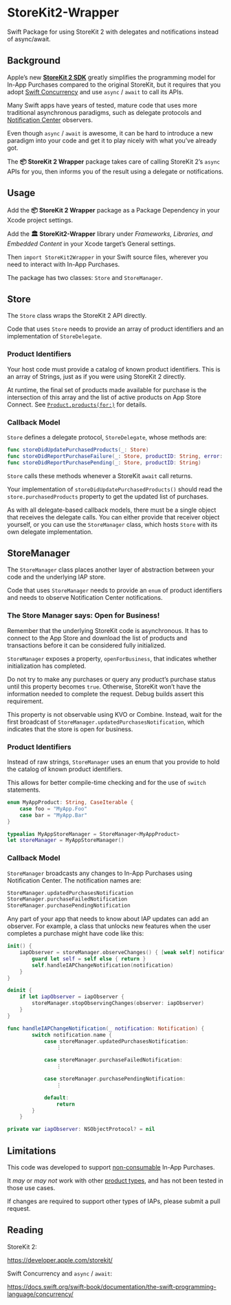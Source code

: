 # StoreKit2-Wrapper

Swift Package for using StoreKit 2 with delegates and notifications instead of async/await.

## Background

Apple’s new [**StoreKit 2 SDK**](https://developer.apple.com/storekit/) greatly simplifies the programming model for In-App Purchases compared to the original StoreKit, but it requires that you adopt [Swift Concurrency](https://docs.swift.org/swift-book/documentation/the-swift-programming-language/concurrency/) and use `async` / `await` to call its APIs.

Many Swift apps have years of tested, mature code that uses more traditional asynchronous paradigms, such as delegate protocols and [Notification Center](https://developer.apple.com/documentation/foundation/notificationcenter) observers.

Even though `async` / `await` is awesome, it can be hard to introduce a new paradigm into your code and get it to play nicely with what you’ve already got.

The **📦 StoreKit 2 Wrapper** package takes care of calling StoreKit 2’s `async` APIs for you, then informs you of the result using a delegate or notifications.

## Usage

Add the **📦 StoreKit 2 Wrapper** package as a Package Dependency in your Xcode project settings.

Add the **🏛️ StoreKit2-Wrapper** library under *Frameworks, Libraries, and Embedded Content* in your Xcode target’s General settings.

Then `import StoreKit2Wrapper` in your Swift source files, wherever you need to interact with In-App Purchases.

The package has two classes: `Store` and `StoreManager`.

## Store

The `Store` class wraps the StoreKit 2 API directly.

Code that uses `Store` needs to provide an array of product identifiers and an implementation of `StoreDelegate`.

### Product Identifiers

Your host code must provide a catalog of known product identifiers. This is an array of Strings, just as if you were using StoreKit 2 directly.

At runtime, the final set of products made available for purchase is the intersection of this array and the list of active products on App Store Connect. See [`Product.products(for:)`](https://developer.apple.com/documentation/storekit/product/3851116-products) for details.

### Callback Model

`Store` defines a delegate protocol, `StoreDelegate`, whose methods are:

```swift
func storeDidUpdatePurchasedProducts(_: Store)
func storeDidReportPurchaseFailure(_: Store, productID: String, error: Error)
func storeDidReportPurchasePending(_: Store, productID: String)
```

`Store` calls these methods whenever a StoreKit `await` call returns.

Your implementation of `storeDidUpdatePurchasedProducts()` should read the `store.purchasedProducts` property to get the updated list of purchases. 

As with all delegate-based callback models, there must be a single object that receives the delegate calls. You can either provide that receiver object yourself, or you can use the `StoreManager` class, which hosts `Store` with its own delegate implementation.

## StoreManager

The `StoreManager` class places another layer of abstraction between your code and the underlying IAP store.

Code that uses `StoreManager` needs to provide an `enum` of product identifiers and needs to observe Notification Center notifications.

### The Store Manager says: Open for Business!

Remember that the underlying StoreKit code is asynchronous. It has to connect to the App Store and download the list of products and transactions before it can be considered fully initialized.

`StoreManager` exposes a property, `openForBusiness`, that indicates whether initialization has completed.

Do not try to make any purchases or query any product’s purchase status until this property becomes `true`. Otherwise, StoreKit won’t have the information needed to complete the request. Debug builds assert this requirement.

This property is not observable using KVO or Combine. Instead, wait for the first broadcast of `StoreManager.updatedPurchasesNotification`, which indicates that the store is open for business.

### Product Identifiers

Instead of raw strings, `StoreManager` uses an enum that you provide to hold the catalog of known product identifiers.

This allows for better compile-time checking and for the use of `switch` statements.

```swift
enum MyAppProduct: String, CaseIterable {
    case foo = "MyApp.Foo"
    case bar = "MyApp.Bar"
}

typealias MyAppStoreManager = StoreManager<MyAppProduct>
let storeManager = MyAppStoreManager()
```

### Callback Model

`StoreManager` broadcasts any changes to In-App Purchases using Notification Center. The notification names are:

```swift
StoreManager.updatedPurchasesNotification
StoreManager.purchaseFailedNotification
StoreManager.purchasePendingNotification 
```

Any part of your app that needs to know about IAP updates can add an observer. For example, a class that unlocks new features when the user completes a purchase might have code like this:

```swift
init() {
    iapObserver = storeManager.observeChanges() { [weak self] notification in
        guard let self = self else { return }
        self.handleIAPChangeNotification(notification)
    }
}

deinit {
    if let iapObserver = iapObserver {
        storeManager.stopObservingChanges(observer: iapObserver)
    }
}

func handleIAPChangeNotification(_ notification: Notification) {
        switch notification.name {
            case storeManager.updatedPurchasesNotification:
                ⋮

            case storeManager.purchaseFailedNotification:
                ⋮

            case storeManager.purchasePendingNotification:
                ⋮

            default:
                return
        }
    }

private var iapObserver: NSObjectProtocol? = nil
```

## Limitations

This code was developed to support [non-consumable](https://developer.apple.com/documentation/storekit/product/producttype/3749424-nonconsumable) In-App Purchases.

It _may_ or _may not_ work with other [product types](https://developer.apple.com/documentation/storekit/product/producttype), and has not been tested in those use cases.

If changes are required to support other types of IAPs, please submit a pull request.

## Reading

StoreKit 2:

https://developer.apple.com/storekit/

Swift Concurrency and `async` / `await`:

https://docs.swift.org/swift-book/documentation/the-swift-programming-language/concurrency/
